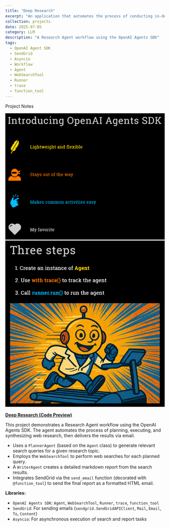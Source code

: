 ```yaml
---
title: "Deep Research"
excerpt: "An application that automates the process of conducting in-depth web research, generating detailed reports, and emailing the final output<br/><img src='/images/Agent_Course_6.png'>"
collection: projects
date: 2025-07-05
category: LLM
description: "A Research Agent workflow using the OpenAI Agents SDK"
tags:
  - OpenAI Agent SDK
  - SendGrid
  - Asyncio
  - Workflow
  - Agent
  - WebSearchTool
  - Runner
  - trace
  - function_tool
---
```


Project Notes 

![image](/images/Agent_Course_6.png)
![image](/images/Agent_Course_9.png)

**[Deep Research (Code Preview)](https://github.com/ranranrunforit/Agents/tree/main/deep_research)**

This project demonstrates a Research Agent workflow using the OpenAI Agents SDK. The agent automates the process of planning, executing, and synthesizing web research, then delivers the results via email.

- Uses a `PlannerAgent` (based on the `Agent` class) to generate relevant search queries for a given research topic.  
- Employs the `WebSearchTool` to perform web searches for each planned query.
- A `WriterAgent` creates a detailed markdown report from the search results.
- Integrates SendGrid via the `send_email` function (decorated with `@function_tool`) to send the final report as a formatted HTML email.

**Libraries:**
- `OpenAI Agents SDK`: `Agent`, `WebSearchTool`, `Runner`, `trace`, `function_tool`
- `SendGrid`: For sending emails (`sendgrid.SendGridAPIClient`, `Mail`, `Email`, `To`, `Content`)
- `Asyncio`: For asynchronous execution of search and report tasks

